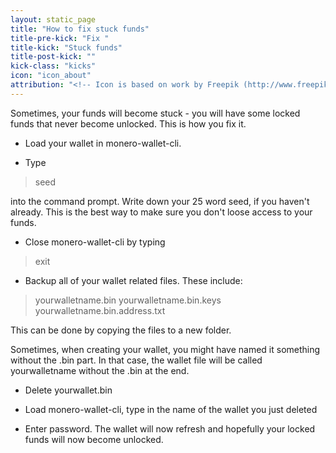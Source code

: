 ```yaml
---
layout: static_page
title: "How to fix stuck funds"
title-pre-kick: "Fix "
title-kick: "Stuck funds"
title-post-kick: ""
kick-class: "kicks"
icon: "icon_about"
attribution: "<!-- Icon is based on work by Freepik (http://www.freepik.com) and is licensed under Creative Commons BY 3.0 -->"
---
```


Sometimes, your funds will become stuck - you will have some locked funds that never become unlocked. This is how you fix it.

- Load your wallet in monero-wallet-cli.

- Type

> seed

into the command prompt. Write down your 25 word seed, if you haven't already. This is the best way to make sure you don't loose access to your funds.

- Close monero-wallet-cli by typing

> exit

- Backup all of your wallet related files. These include:

> yourwalletname.bin
> yourwalletname.bin.keys
> yourwalletname.bin.address.txt

This can be done by copying the files to a new folder.

Sometimes, when creating your wallet, you might have named it something without the .bin part. In that case, the wallet file will be called yourwalletname without the .bin at the end.

- Delete yourwallet.bin

- Load monero-wallet-cli, type in the name of the wallet you just deleted

- Enter password. The wallet will now refresh and hopefully your locked funds will now become unlocked.

